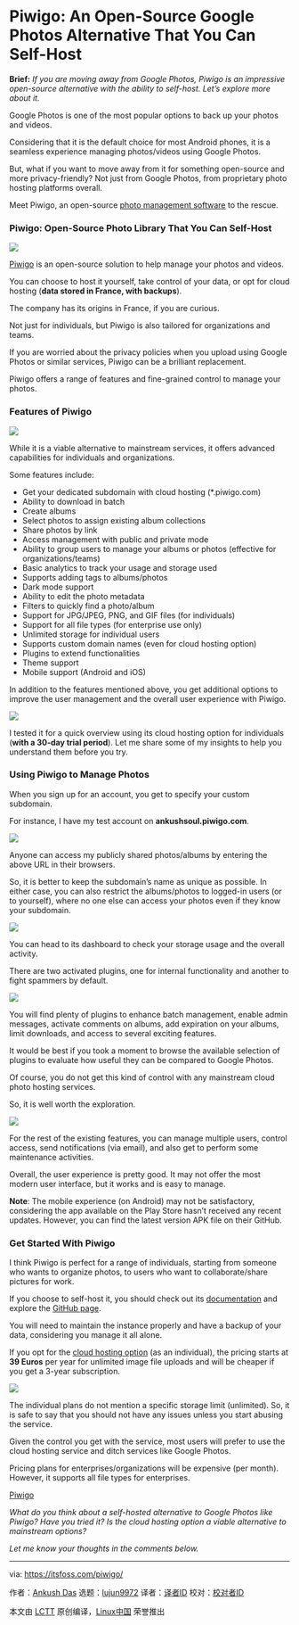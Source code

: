 [#]: subject: "Piwigo: An Open-Source Google Photos Alternative That You Can Self-Host"
[#]: via: "https://itsfoss.com/piwigo/"
[#]: author: "Ankush Das https://itsfoss.com/author/ankush/"
[#]: collector: "lujun9972"
[#]: translator: " "
[#]: reviewer: " "
[#]: publisher: " "
[#]: url: " "

Piwigo: An Open-Source Google Photos Alternative That You Can Self-Host
======

**Brief:** _If you are moving away from Google Photos, Piwigo is an impressive open-source alternative with the ability to self-host. Let’s explore more about it._

Google Photos is one of the most popular options to back up your photos and videos.

Considering that it is the default choice for most Android phones, it is a seamless experience managing photos/videos using Google Photos.

But, what if you want to move away from it for something open-source and more privacy-friendly? Not just from Google Photos, from proprietary photo hosting platforms overall.

Meet Piwigo, an open-source [photo management software][1] to the rescue.

### Piwigo: Open-Source Photo Library That You Can Self-Host

![][2]

[Piwigo][3] is an open-source solution to help manage your photos and videos.

You can choose to host it yourself, take control of your data, or opt for cloud hosting (**data stored in France, with backups**).

The company has its origins in France, if you are curious.

Not just for individuals, but Piwigo is also tailored for organizations and teams.

If you are worried about the privacy policies when you upload using Google Photos or similar services, Piwigo can be a brilliant replacement.

Piwigo offers a range of features and fine-grained control to manage your photos.

### Features of Piwigo

![][4]

While it is a viable alternative to mainstream services, it offers advanced capabilities for individuals and organizations.

Some features include:

  * Get your dedicated subdomain with cloud hosting (*.piwigo.com)
  * Ability to download in batch
  * Create albums
  * Select photos to assign existing album collections
  * Share photos by link
  * Access management with public and private mode
  * Ability to group users to manage your albums or photos (effective for organizations/teams)
  * Basic analytics to track your usage and storage used
  * Supports adding tags to albums/photos
  * Dark mode support
  * Ability to edit the photo metadata
  * Filters to quickly find a photo/album
  * Support for JPG/JPEG, PNG, and GIF files (for individuals)
  * Support for all file types (for enterprise use only)
  * Unlimited storage for individual users
  * Supports custom domain names (even for cloud hosting option)
  * Plugins to extend functionalities
  * Theme support
  * Mobile support (Android and iOS)



In addition to the features mentioned above, you get additional options to improve the user management and the overall user experience with Piwigo.

![][5]

I tested it for a quick overview using its cloud hosting option for individuals (**with a 30-day trial period**). Let me share some of my insights to help you understand them before you try.

### Using Piwigo to Manage Photos

When you sign up for an account, you get to specify your custom subdomain.

For instance, I have my test account on **ankushsoul.piwigo.com**.

![][6]

Anyone can access my publicly shared photos/albums by entering the above URL in their browsers.

So, it is better to keep the subdomain’s name as unique as possible. In either case, you can also restrict the albums/photos to logged-in users (or to yourself), where no one else can access your photos even if they know your subdomain.

![][7]

You can head to its dashboard to check your storage usage and the overall activity.

There are two activated plugins, one for internal functionality and another to fight spammers by default.

![][8]

You will find plenty of plugins to enhance batch management, enable admin messages, activate comments on albums, add expiration on your albums, limit downloads, and access to several exciting features.

It would be best if you took a moment to browse the available selection of plugins to evaluate how useful they can be compared to Google Photos.

Of course, you do not get this kind of control with any mainstream cloud photo hosting services.

So, it is well worth the exploration.

![][9]

For the rest of the existing features, you can manage multiple users, control access, send notifications (via email), and also get to perform some maintenance activities.

Overall, the user experience is pretty good. It may not offer the most modern user interface, but it works and is easy to manage.

**Note**: The mobile experience (on Android) may not be satisfactory, considering the app available on the Play Store hasn’t received any recent updates. However, you can find the latest version APK file on their GitHub.

### Get Started With Piwigo

I think Piwigo is perfect for a range of individuals, starting from someone who wants to organize photos, to users who want to collaborate/share pictures for work.

If you choose to self-host it, you should check out its [documentation][10] and explore the [GitHub page][11].

You will need to maintain the instance properly and have a backup of your data, considering you manage it all alone.

If you opt for the [cloud hosting option][12] (as an individual), the pricing starts at **39 Euros** per year for unlimited image file uploads and will be cheaper if you get a 3-year subscription.

![][13]

The individual plans do not mention a specific storage limit (unlimited). So, it is safe to say that you should not have any issues unless you start abusing the service.

Given the control you get with the service, most users will prefer to use the cloud hosting service and ditch services like Google Photos.

Pricing plans for enterprises/organizations will be expensive (per month). However, it supports all file types for enterprises.

[Piwigo][3]

_What do you think about a self-hosted alternative to Google Photos like Piwigo? Have you tried it? Is the cloud hosting option a viable alternative to mainstream options?_

_Let me know your thoughts in the comments below._

--------------------------------------------------------------------------------

via: https://itsfoss.com/piwigo/

作者：[Ankush Das][a]
选题：[lujun9972][b]
译者：[译者ID](https://github.com/译者ID)
校对：[校对者ID](https://github.com/校对者ID)

本文由 [LCTT](https://github.com/LCTT/TranslateProject) 原创编译，[Linux中国](https://linux.cn/) 荣誉推出

[a]: https://itsfoss.com/author/ankush/
[b]: https://github.com/lujun9972
[1]: https://itsfoss.com/linux-photo-management-software/
[2]: https://i0.wp.com/itsfoss.com/wp-content/uploads/2022/03/piwigo-feature.jpg?resize=800%2C424&ssl=1
[3]: https://piwigo.com/
[4]: https://i0.wp.com/itsfoss.com/wp-content/uploads/2022/03/piwigo-album-edit.png?resize=800%2C451&ssl=1
[5]: https://i0.wp.com/itsfoss.com/wp-content/uploads/2022/03/piwigo-upload.png?resize=800%2C665&ssl=1
[6]: https://i0.wp.com/itsfoss.com/wp-content/uploads/2022/03/piwigo-sign-up.png?resize=800%2C646&ssl=1
[7]: https://i0.wp.com/itsfoss.com/wp-content/uploads/2022/03/piwigo-dashboard.png?resize=800%2C435&ssl=1
[8]: https://i0.wp.com/itsfoss.com/wp-content/uploads/2022/03/piwigo-plugins.png?resize=800%2C499&ssl=1
[9]: https://i0.wp.com/itsfoss.com/wp-content/uploads/2022/03/piwigo-config.png?resize=800%2C632&ssl=1
[10]: https://piwigo.org/doc/doku.php
[11]: https://github.com/Piwigo
[12]: https://piwigo.com/pricing
[13]: https://i0.wp.com/itsfoss.com/wp-content/uploads/2022/03/piwigo-pricing.png?resize=800%2C509&ssl=1
